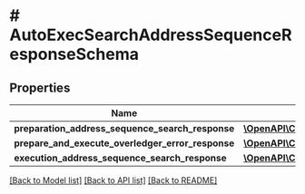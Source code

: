# # AutoExecSearchAddressSequenceResponseSchema

## Properties

Name | Type | Description | Notes
------------ | ------------- | ------------- | -------------
**preparation_address_sequence_search_response** | [**\OpenAPI\Client\Model\PrepareSearchResponseSchema**](PrepareSearchResponseSchema.md) |  | [optional]
**prepare_and_execute_overledger_error_response** | [**\OpenAPI\Client\Model\PrepareAndExecuteOverledgerErrorResponse**](PrepareAndExecuteOverledgerErrorResponse.md) |  | [optional]
**execution_address_sequence_search_response** | [**\OpenAPI\Client\Model\ExecuteSearchSequenceResponse**](ExecuteSearchSequenceResponse.md) |  | [optional]

[[Back to Model list]](../../README.md#models) [[Back to API list]](../../README.md#endpoints) [[Back to README]](../../README.md)
